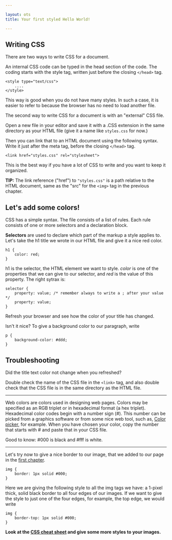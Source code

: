 ```yaml
---

layout: ots
title: Your first styled Hello World!

---
```


## Writing CSS

There are two ways to write CSS for a document.

An internal CSS code can be typed in the head section of the code.
The coding starts with the style tag, written just before the closing
`</head>` tag.

    <style type="text/css">
        ....
    </style>

This way is good when you do not have many styles. In such a case, it is easier
to refer to because the browser has no need to load another file.

The second way to write CSS for a document is with an "external" CSS  file. 

Open a new file in your editor and save it with a .CSS extension in the same
directory as your HTML file (give it a name like `styles.css` for now.)

Then you can link that to an HTML document using the following syntax. 
Write it just after the meta tag, before the closing `</head>` tag.

    <link href="styles.css" rel="stylesheet">

This is the best way if you have a lot of CSS to write and you want to 
keep it organized.

**TIP:** The link reference ("href") to `"styles.css"` is a path relative 
to the HTML document, same as the "src" for the `<img>` tag in the previous 
chapter.

## Let's add some colors!

CSS has a simple syntax.
The file consists of a list of rules. Each rule consists of one or more
selectors and a declaration block.

**Selectors** are used to declare which part of the markup a style applies to.
Let's take the h1 title we wrote in our HTML file and give it a nice red color.

    h1 {
        color: red;
    }

h1 is the selector, the HTML element we want to style.
*color* is one of the properties that we can give to our selector, and *red* is the 
value of this property.
The right sytrax is:

    selector {
        property: value; /* remember always to write a ; after your value */
        property: value;
    }

Refresh your browser and see how the color of your title has changed.

Isn't it nice?
To give a background color to our paragraph, write

    p {
        background-color: #ddd;
    }

## Troubleshooting

Did the title text color not change when you refreshed?

Double check the name of the CSS file in the `<link>` tag, and also 
double check that the CSS file is in the same directory as the HTML 
file.

******

Web colors are colors used in designing web pages. 
Colors may be specified as an RGB triplet or in hexadecimal format (a hex triplet).
Hexadecimal color codes begin with a number sign (#).
This number can be picked from a graphics software or from some nice web tool, such as, [Color picker](http://www.colorpicker.com/), for example.
When you have chosen your color, copy the number that starts with # and paste that in your CSS file.

Good to know: #000 is black and #fff is white.

******

Let's try now to give a nice border to our image, that we added to our page in the [first chapter](structure.md).

    img {
        border: 1px solid #000;
    }

Here we are giving the following style to all the img tags we have: a 1-pixel thick, solid black border to all four edges of our images.
If we want to give the style to just one of the four edges, for example, the top edge, we would write

    img {
        border-top: 1px solid #000;
    }

**Look at the [CSS cheat sheet](http://coding.smashingmagazine.com/2009/07/13/css-3-cheat-sheet-pdf/) and give some more styles to your images.**







